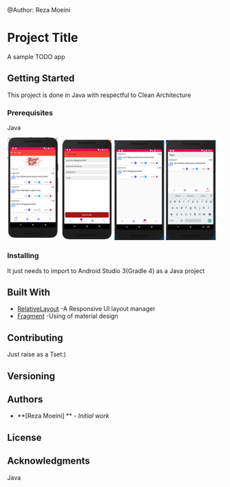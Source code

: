 @Author: Reza Moeini

# Project Title

A sample TODO app

## Getting Started

This project is done in Java with respectful to Clean Architecture

### Prerequisites

Java


![Main Screen](https://github.com/reza575/To-Do-Project/blob/master/screenshots/To-Do-App.png)




### Installing

It just needs to import to Android Studio 3(Gradle 4) as a Java project

## Built With

* [RelativeLayout](https://developer.android.com/guide/topics/ui/layout/relative) -A Responsive UI layout manager
* [Fragment](https://developer.android.com/guide/components/fragments) -Using of material design

## Contributing

Just raise as a Tset:)

## Versioning


## Authors

* **[Reza Moeini] ** - *Initial work* 


## License


## Acknowledgments
Java
